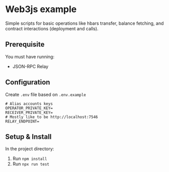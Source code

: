 # Web3js example

Simple scripts for basic operations like hbars transfer, balance fetching, and contract interactions (deployment and calls).

## Prerequisite

You must have running:

- JSON-RPC Relay

## Configuration

Create `.env` file based on `.env.example`

```
# Alias accounts keys
OPERATOR_PRIVATE_KEY=
RECEIVER_PRIVATE_KEY=
# Mostly like to be http://localhost:7546
RELAY_ENDPOINT=
```

## Setup & Install

In the project directory:

1. Run `npm install`
2. Run `npx run test`
